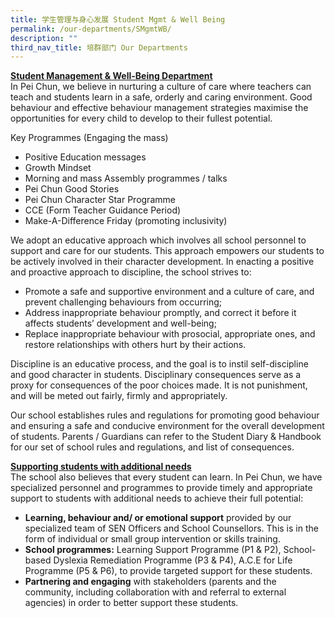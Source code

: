 ```yaml
---
title: 学生管理与身心发展 Student Mgmt & Well Being
permalink: /our-departments/SMgmtWB/
description: ""
third_nav_title: 培群部门 Our Departments
---
```


<b><u>Student Management & Well-Being Department</u></b><br>
In Pei Chun, we believe in nurturing a culture of care where teachers can teach and students learn in a safe, orderly and caring environment. Good behaviour and effective behaviour management strategies maximise the opportunities for every child to develop to their fullest potential.

Key Programmes (Engaging the mass)<br>
* Positive Education messages 
* Growth Mindset 
* Morning and mass Assembly programmes / talks 
* Pei Chun Good Stories 
* Pei Chun Character Star Programme 
* CCE (Form Teacher Guidance Period) 
* Make-A-Difference Friday (promoting inclusivity) 


We adopt an educative approach which involves all school personnel to support and care for our students. This approach empowers our students to be actively involved in their character development. In enacting a positive and proactive approach to discipline, the school strives to:<br>
* Promote a safe and supportive environment and a culture of care, and prevent challenging behaviours from occurring;
* Address inappropriate behaviour promptly, and correct it before it affects students’ development and well-being;
* Replace inappropriate behaviour with prosocial, appropriate ones, and restore relationships with others hurt by their actions.   

Discipline is an educative process, and the goal is to instil self-discipline and good character in students. Disciplinary consequences serve as a proxy for consequences of the poor choices made. It is not punishment, and will be meted out fairly, firmly and appropriately.

Our school establishes rules and regulations for promoting good behaviour and ensuring a safe and conducive environment for the overall development of students. Parents / Guardians can refer to the Student Diary & Handbook for our set of school rules and regulations, and list of consequences.

<b><u>Supporting students with additional needs</u></b><br>
The school also believes that every student can learn. In Pei Chun, we have specialized personnel and programmes to provide timely and appropriate support to students with additional needs to achieve their full potential: <br>
* <b>Learning, behaviour and/ or emotional support</b> provided by our specialized team of SEN Officers and School Counsellors. This is in the form of individual or small group intervention or skills training.<br>
* <b>School programmes:</b> Learning Support Programme (P1 & P2), School-based Dyslexia Remediation Programme (P3 & P4), A.C.E for Life Programme (P5 & P6), to provide targeted support for these students.<br>
* <b>Partnering and engaging</b> with stakeholders (parents and the community, including collaboration with and referral to external agencies) in order to better support these students.